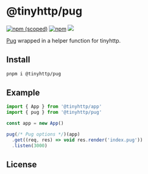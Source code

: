 # @tinyhttp/pug

[![npm (scoped)][npm-badge]](https://npmjs.com/package/@tinyhttp/pug) [![npm][dl-badge]](https://npmjs.com/package/@tinyhttp/pug) [![][web-badge]](https://tinyhttp.v1rtl.site/mw/pug)

[Pug](https://github.com/pugjs/pug) wrapped in a helper function for tinyhttp.

## Install

```sh
pnpm i @tinyhttp/pug
```

## Example

```js
import { App } from '@tinyhttp/app'
import { pug } from '@tinyhttp/pug'

const app = new App()

pug(/* Pug options */)(app)
  .get((req, res) => void res.render('index.pug'))
  .listen(3000)
```

## License

[npm-badge]: https://img.shields.io/npm/v/@tinyhttp/pug?style=flat-square
[dl-badge]: https://img.shields.io/npm/dt/@tinyhttp/pug?style=flat-square
[web-badge]: https://img.shields.io/badge/website-visit-hotpink?style=flat-square
